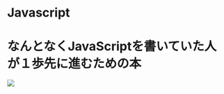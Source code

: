# Javascript
<h1>なんとなくJavaScriptを書いていた人が１歩先に進むための本</h1>
<img src="https://www.amazon.co.jp/%E4%BD%95%E3%81%A8%E3%81%AA%E3%81%8FJavaScript%E3%82%92%E6%9B%B8%E3%81%84%E3%81%A6%E3%81%84%E3%81%9F%E4%BA%BA%E3%81%8C%E4%B8%80%E6%AD%A9%E5%85%88%E3%81%AB%E9%80%B2%E3%82%80%E3%81%9F%E3%82%81%E3%81%AE%E6%9C%AC-%E4%BA%94%E5%8D%81%E5%B5%90%E8%82%87-ebook/dp/B01F0N36ES">
